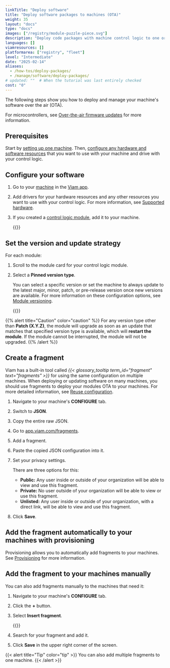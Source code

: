 ```yaml
---
linkTitle: "Deploy software"
title: "Deploy software packages to machines (OTA)"
weight: 35
layout: "docs"
type: "docs"
images: ["/registry/module-puzzle-piece.svg"]
description: "Deploy code packages with machine control logic to one or more machines."
languages: []
viamresources: []
platformarea: ["registry", "fleet"]
level: "Intermediate"
date: "2025-02-14"
aliases:
  - /how-tos/deploy-packages/
  - /manage/software/deploy-packages/
# updated: ""  # When the tutorial was last entirely checked
cost: "0"
---
```


The following steps show you how to deploy and manage your machine's software over the air (OTA).

For microcontrollers, see [Over-the-air firmware updates](/operate/get-started/other-hardware/micro-module/#over-the-air-updates) for more information.

## Prerequisites

Start by [setting up one machine](/operate/get-started/setup/).
Then, [configure any hardware and software resources](/operate/get-started/supported-hardware/) that you want to use with your machine and drive with your control logic.

## Configure your software

1.  Go to your [machine](#prerequisites) in the [Viam app](https://app.viam.com).
1.  Add drivers for your hardware resources and any other resources you want to use with your control logic.
    For more information, see [Supported hardware](/operate/get-started/supported-hardware/).
1.  If you created a [control logic module](/manage/software/control-logic/), add it to your machine.

    {{<imgproc src="/how-tos/deploy-packages/add-package.png" resize="800x" class="shadow" style="width: 500px" declaredimensions=true alt="Configuration builder UI">}}

## Set the version and update strategy

For each module:

1. Scroll to the module card for your control logic module.
1. Select a **Pinned version type**.

   You can select a specific version or set the machine to always update to the latest major, minor, patch, or pre-release version once new versions are available.
   For more information on these configuration options, see [Module versioning](/operate/reference/module-configuration/#module-versioning).

   {{<imgproc src="/how-tos/deploy-packages/version.png" resize="800x" class="shadow" style="width: 500px" declaredimensions=true alt="Module card UI">}}

{{% alert title="Caution" color="caution" %}}
For any version type other than **Patch (X.Y.Z)**, the module will upgrade as soon as an update that matches that specified version type is available, which will **restart the module**.
If the module cannot be interrupted, the module will not be upgraded.
{{% /alert %}}

## Create a fragment

Viam has a built-in tool called _{{< glossary_tooltip term_id="fragment" text="fragments" >}}_ for using the same configuration on multiple machines.
When deploying or updating software on many machines, you should use fragments to deploy your modules OTA to your machines.
For more detailed information, see [Reuse configuration](/manage/fleet/reuse-configuration/).

1. Navigate to your machine's **CONFIGURE** tab.
1. Switch to **JSON**.
1. Copy the entire raw JSON.
1. Go to [app.viam.com/fragments](https://app.viam.com/fragments).
1. Add a fragment.
1. Paste the copied JSON configuration into it.
1. Set your privacy settings.

   There are three options for this:

   - **Public:** Any user inside or outside of your organization will be able to view and use this fragment.
   - **Private:** No user outside of your organization will be able to view or use this fragment.
   - **Unlisted:** Any user inside or outside of your organization, with a direct link, will be able to view and use this fragment.

1. Click **Save**.

## Add the fragment automatically to your machines with provisioning

Provisioning allows you to automatically add fragments to your machines.
See [Provisioning](/manage/fleet/provision/setup/) for more information.

## Add the fragment to your machines manually

You can also add fragments manually to the machines that need it:

1. Navigate to your machine's **CONFIGURE** tab.
1. Click the **+** button.
1. Select **Insert fragment**.

   {{<imgproc src="/how-tos/deploy-packages/insert.png" resize="800x" class="fill alignright imgzoom shadow" style="width: 250px" declaredimensions=true alt="Add fragment">}}

1. Search for your fragment and add it.
1. Click **Save** in the upper right corner of the screen.

{{< alert title="Tip" color="tip" >}}
You can also add multiple fragments to one machine.
{{< /alert >}}

